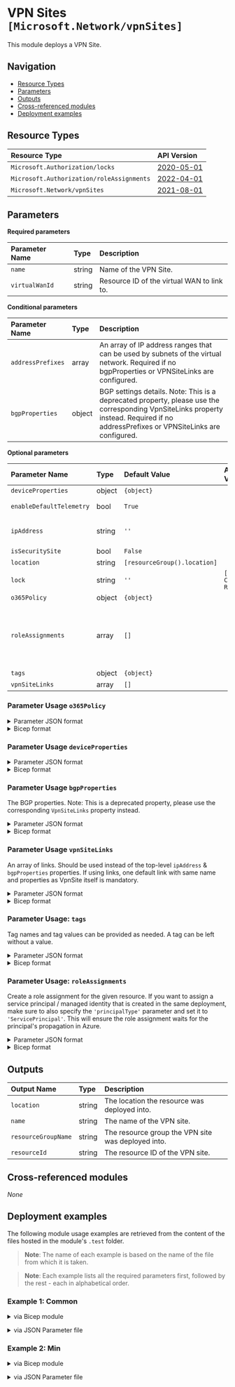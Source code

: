 # VPN Sites `[Microsoft.Network/vpnSites]`

This module deploys a VPN Site.

## Navigation

- [Resource Types](#Resource-Types)
- [Parameters](#Parameters)
- [Outputs](#Outputs)
- [Cross-referenced modules](#Cross-referenced-modules)
- [Deployment examples](#Deployment-examples)

## Resource Types

| Resource Type | API Version |
| :-- | :-- |
| `Microsoft.Authorization/locks` | [2020-05-01](https://docs.microsoft.com/en-us/azure/templates/Microsoft.Authorization/2020-05-01/locks) |
| `Microsoft.Authorization/roleAssignments` | [2022-04-01](https://docs.microsoft.com/en-us/azure/templates/Microsoft.Authorization/2022-04-01/roleAssignments) |
| `Microsoft.Network/vpnSites` | [2021-08-01](https://docs.microsoft.com/en-us/azure/templates/Microsoft.Network/2021-08-01/vpnSites) |

## Parameters

**Required parameters**

| Parameter Name | Type | Description |
| :-- | :-- | :-- |
| `name` | string | Name of the VPN Site. |
| `virtualWanId` | string | Resource ID of the virtual WAN to link to. |

**Conditional parameters**

| Parameter Name | Type | Description |
| :-- | :-- | :-- |
| `addressPrefixes` | array | An array of IP address ranges that can be used by subnets of the virtual network. Required if no bgpProperties or VPNSiteLinks are configured. |
| `bgpProperties` | object | BGP settings details. Note: This is a deprecated property, please use the corresponding VpnSiteLinks property instead. Required if no addressPrefixes or VPNSiteLinks are configured. |

**Optional parameters**

| Parameter Name | Type | Default Value | Allowed Values | Description |
| :-- | :-- | :-- | :-- | :-- |
| `deviceProperties` | object | `{object}` |  | List of properties of the device. |
| `enableDefaultTelemetry` | bool | `True` |  | Enable telemetry via the Customer Usage Attribution ID (GUID). |
| `ipAddress` | string | `''` |  | The IP-address for the VPN-site. Note: This is a deprecated property, please use the corresponding VpnSiteLinks property instead. |
| `isSecuritySite` | bool | `False` |  | IsSecuritySite flag. |
| `location` | string | `[resourceGroup().location]` |  | Location where all resources will be created. |
| `lock` | string | `''` | `['', CanNotDelete, ReadOnly]` | Specify the type of lock. |
| `o365Policy` | object | `{object}` |  | The Office365 breakout policy. |
| `roleAssignments` | array | `[]` |  | Array of role assignment objects that contain the 'roleDefinitionIdOrName' and 'principalId' to define RBAC role assignments on this resource. In the roleDefinitionIdOrName attribute, you can provide either the display name of the role definition, or its fully qualified ID in the following format: '/providers/Microsoft.Authorization/roleDefinitions/c2f4ef07-c644-48eb-af81-4b1b4947fb11'. |
| `tags` | object | `{object}` |  | Tags of the resource. |
| `vpnSiteLinks` | array | `[]` |  | List of all VPN site links. |


### Parameter Usage `o365Policy`

<details>

<summary>Parameter JSON format</summary>

```json
"o365Policy": {
    "value": {
        "breakOutCategories": {
            "optimize": true,
            "allow": true,
            "default": true
        }
    }
}
```

</details>


<details>

<summary>Bicep format</summary>

```bicep
o365Policy: {
    breakOutCategories: {
        optimize: true
        allow: true
        default: true
    }
}
```

</details>
<p>

### Parameter Usage `deviceProperties`

<details>

<summary>Parameter JSON format</summary>

```json
"deviceProperties": {
    "value": {
        "deviceModel": "morty",
        "deviceVendor": "contoso",
        "linkSpeedInMbps": 0
    }
}
```

</details>


<details>

<summary>Bicep format</summary>

```bicep
deviceProperties: {
    deviceModel: 'morty'
    deviceVendor: 'contoso'
    linkSpeedInMbps: 0
}
```

</details>
<p>

### Parameter Usage `bgpProperties`

The BGP properties. Note: This is a deprecated property, please use the corresponding `VpnSiteLinks` property instead.

<details>

<summary>Parameter JSON format</summary>

```json
"bgpProperties": {
    "value": {
        "asn": 65010,
        "bgpPeeringAddress": "1.1.1.1",
        "peerWeight": 0
    }
}
```

</details>


<details>

<summary>Bicep format</summary>

```bicep
bgpProperties: {
    asn: 65010
    bgpPeeringAddress: '1.1.1.1'
    peerWeight: 0
}
```

</details>
<p>

### Parameter Usage `vpnSiteLinks`

An array of links. Should be used instead of the top-level `ipAddress` & `bgpProperties` properties. If using links,  one default link with same name and properties as VpnSite itself is mandatory.

<details>

<summary>Parameter JSON format</summary>

```json
"vpnSiteLinks": {
    "value": [
        {
            "name": "<<namePrefix>>-az-vSite-x-001",
            "properties": {
                "bgpProperties": {
                    "asn": 65010,
                    "bgpPeeringAddress": "1.1.1.1"
                },
                "ipAddress": "1.2.3.4",
                "linkProperties": {
                    "linkProviderName": "contoso",
                    "linkSpeedInMbps": 5
                }
            }
        }
    ]
}
```

</details>

<details>

<summary>Bicep format</summary>

```bicep
vpnSiteLinks: [
    {
        name: '<<namePrefix>>-az-vSite-x-001'
        properties: {
            bgpProperties: {
                asn: 65010
                bgpPeeringAddress: '1.1.1.1'
            }
            ipAddress: '1.2.3.4'
            linkProperties: {
                linkProviderName: 'contoso'
                linkSpeedInMbps: 5
            }
        }
    }
]
```

</details>
<p>

### Parameter Usage: `tags`

Tag names and tag values can be provided as needed. A tag can be left without a value.

<details>

<summary>Parameter JSON format</summary>

```json
"tags": {
    "value": {
        "Environment": "Non-Prod",
        "Contact": "test.user@testcompany.com",
        "PurchaseOrder": "1234",
        "CostCenter": "7890",
        "ServiceName": "DeploymentValidation",
        "Role": "DeploymentValidation"
    }
}
```

</details>

<details>

<summary>Bicep format</summary>

```bicep
tags: {
    Environment: 'Non-Prod'
    Contact: 'test.user@testcompany.com'
    PurchaseOrder: '1234'
    CostCenter: '7890'
    ServiceName: 'DeploymentValidation'
    Role: 'DeploymentValidation'
}
```

</details>
<p>

### Parameter Usage: `roleAssignments`

Create a role assignment for the given resource. If you want to assign a service principal / managed identity that is created in the same deployment, make sure to also specify the `'principalType'` parameter and set it to `'ServicePrincipal'`. This will ensure the role assignment waits for the principal's propagation in Azure.

<details>

<summary>Parameter JSON format</summary>

```json
"roleAssignments": {
    "value": [
        {
            "roleDefinitionIdOrName": "Reader",
            "description": "Reader Role Assignment",
            "principalIds": [
                "12345678-1234-1234-1234-123456789012", // object 1
                "78945612-1234-1234-1234-123456789012" // object 2
            ]
        },
        {
            "roleDefinitionIdOrName": "/providers/Microsoft.Authorization/roleDefinitions/c2f4ef07-c644-48eb-af81-4b1b4947fb11",
            "principalIds": [
                "12345678-1234-1234-1234-123456789012" // object 1
            ],
            "principalType": "ServicePrincipal"
        }
    ]
}
```

</details>

<details>

<summary>Bicep format</summary>

```bicep
roleAssignments: [
    {
        roleDefinitionIdOrName: 'Reader'
        description: 'Reader Role Assignment'
        principalIds: [
            '12345678-1234-1234-1234-123456789012' // object 1
            '78945612-1234-1234-1234-123456789012' // object 2
        ]
    }
    {
        roleDefinitionIdOrName: '/providers/Microsoft.Authorization/roleDefinitions/c2f4ef07-c644-48eb-af81-4b1b4947fb11'
        principalIds: [
            '12345678-1234-1234-1234-123456789012' // object 1
        ]
        principalType: 'ServicePrincipal'
    }
]
```

</details>
<p>

## Outputs

| Output Name | Type | Description |
| :-- | :-- | :-- |
| `location` | string | The location the resource was deployed into. |
| `name` | string | The name of the VPN site. |
| `resourceGroupName` | string | The resource group the VPN site was deployed into. |
| `resourceId` | string | The resource ID of the VPN site. |

## Cross-referenced modules

_None_

## Deployment examples

The following module usage examples are retrieved from the content of the files hosted in the module's `.test` folder.
   >**Note**: The name of each example is based on the name of the file from which it is taken.

   >**Note**: Each example lists all the required parameters first, followed by the rest - each in alphabetical order.

<h3>Example 1: Common</h3>

<details>

<summary>via Bicep module</summary>

```bicep
module vpnSites './Microsoft.Network/vpnSites/deploy.bicep' = {
  name: '${uniqueString(deployment().name)}-test-nvscom'
  params: {
    // Required parameters
    name: '<<namePrefix>>-nvscom'
    virtualWanId: '<virtualWanId>'
    // Non-required parameters
    deviceProperties: {
      linkSpeedInMbps: 0
    }
    lock: 'CanNotDelete'
    o365Policy: {
      breakOutCategories: {
        allow: true
        default: true
        optimize: true
      }
    }
    roleAssignments: [
      {
        principalIds: [
          '<managedIdentityPrincipalId>'
        ]
        principalType: 'ServicePrincipal'
        roleDefinitionIdOrName: 'Reader'
      }
    ]
    tags: {
      tagA: 'valueA'
      tagB: 'valueB'
    }
    vpnSiteLinks: [
      {
        name: '<<namePrefix>>-vSite-nvscom'
        properties: {
          bgpProperties: {
            asn: 65010
            bgpPeeringAddress: '1.1.1.1'
          }
          ipAddress: '1.2.3.4'
          linkProperties: {
            linkProviderName: 'contoso'
            linkSpeedInMbps: 5
          }
        }
      }
      {
        name: 'Link1'
        properties: {
          bgpProperties: {
            asn: 65020
            bgpPeeringAddress: '192.168.1.0'
          }
          ipAddress: '2.2.2.2'
          linkProperties: {
            linkProviderName: 'contoso'
            linkSpeedInMbps: 5
          }
        }
      }
    ]
  }
}
```

</details>
<p>

<details>

<summary>via JSON Parameter file</summary>

```json
{
  "$schema": "https://schema.management.azure.com/schemas/2019-04-01/deploymentParameters.json#",
  "contentVersion": "1.0.0.0",
  "parameters": {
    // Required parameters
    "name": {
      "value": "<<namePrefix>>-nvscom"
    },
    "virtualWanId": {
      "value": "<virtualWanId>"
    },
    // Non-required parameters
    "deviceProperties": {
      "value": {
        "linkSpeedInMbps": 0
      }
    },
    "lock": {
      "value": "CanNotDelete"
    },
    "o365Policy": {
      "value": {
        "breakOutCategories": {
          "allow": true,
          "default": true,
          "optimize": true
        }
      }
    },
    "roleAssignments": {
      "value": [
        {
          "principalIds": [
            "<managedIdentityPrincipalId>"
          ],
          "principalType": "ServicePrincipal",
          "roleDefinitionIdOrName": "Reader"
        }
      ]
    },
    "tags": {
      "value": {
        "tagA": "valueA",
        "tagB": "valueB"
      }
    },
    "vpnSiteLinks": {
      "value": [
        {
          "name": "<<namePrefix>>-vSite-nvscom",
          "properties": {
            "bgpProperties": {
              "asn": 65010,
              "bgpPeeringAddress": "1.1.1.1"
            },
            "ipAddress": "1.2.3.4",
            "linkProperties": {
              "linkProviderName": "contoso",
              "linkSpeedInMbps": 5
            }
          }
        },
        {
          "name": "Link1",
          "properties": {
            "bgpProperties": {
              "asn": 65020,
              "bgpPeeringAddress": "192.168.1.0"
            },
            "ipAddress": "2.2.2.2",
            "linkProperties": {
              "linkProviderName": "contoso",
              "linkSpeedInMbps": 5
            }
          }
        }
      ]
    }
  }
}
```

</details>
<p>

<h3>Example 2: Min</h3>

<details>

<summary>via Bicep module</summary>

```bicep
module vpnSites './Microsoft.Network/vpnSites/deploy.bicep' = {
  name: '${uniqueString(deployment().name)}-test-nvsmin'
  params: {
    // Required parameters
    name: '<<namePrefix>>-nvsmin'
    virtualWanId: '<virtualWanId>'
    // Non-required parameters
    addressPrefixes: [
      '10.0.0.0/16'
    ]
    ipAddress: '1.2.3.4'
  }
}
```

</details>
<p>

<details>

<summary>via JSON Parameter file</summary>

```json
{
  "$schema": "https://schema.management.azure.com/schemas/2019-04-01/deploymentParameters.json#",
  "contentVersion": "1.0.0.0",
  "parameters": {
    // Required parameters
    "name": {
      "value": "<<namePrefix>>-nvsmin"
    },
    "virtualWanId": {
      "value": "<virtualWanId>"
    },
    // Non-required parameters
    "addressPrefixes": {
      "value": [
        "10.0.0.0/16"
      ]
    },
    "ipAddress": {
      "value": "1.2.3.4"
    }
  }
}
```

</details>
<p>

